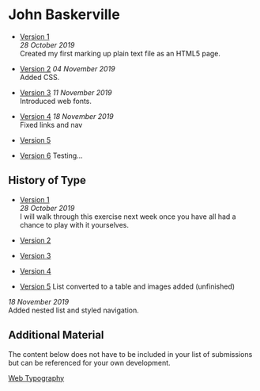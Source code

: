 John Baskerville
================

  
- [Version 1](https://eleventhirty.github.io/john_baskerville/baskerville1.html)  
*28 October 2019*  
Created my first marking up plain text file as an HTML5 page.

- [Version 2](https://eleventhirty.github.io/john_baskerville/baskerville2.html) 
*04 November 2019*  
Added CSS.

- [Version 3](https://eleventhirty.github.io/john_baskerville/baskerville3.html) 
*11 November 2019*  
Introduced web fonts.

- [Version 4](https://eleventhirty.github.io/john_baskerville/baskerville4.html) 
*18 November 2019*  
Fixed links and nav

- [Version 5](https://eleventhirty.github.io/john_baskerville/baskerville5.html) 

- [Version 6](https://eleventhirty.github.io/john_baskerville/baskerville6.html)    Testing…


History of Type
---------------
  
- [Version 1](https://eleventhirty.github.io/john_baskerville/history1.html)  
*28 October 2019*  
I will walk through this exercise next week once you have all had a chance to play with it yourselves.

- [Version 2](https://eleventhirty.github.io/john_baskerville/history2.html)  

- [Version 3](https://eleventhirty.github.io/john_baskerville/history3.html)  

- [Version 4](https://eleventhirty.github.io/john_baskerville/history4.html)    
- [Version 5](https://eleventhirty.github.io/john_baskerville/history5.html)    List converted to a table and images added (unfinished)


*18 November 2019*  
Added nested list and styled navigation.

Additional Material
-------------------

The content below does not have to be included in your list of submissions but can be referenced for your own development.

[Web Typography](https://eleventhirty.github.io/john_baskerville/typographic-details.html) 